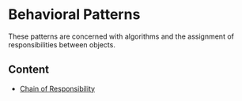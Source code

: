 # Behavioral Patterns

These patterns are concerned with algorithms and the assignment of responsibilities between objects.

## Content

* [Chain of Responsibility](chain-of-responsibility)
